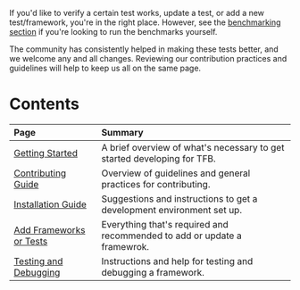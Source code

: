 If you'd like to verify a certain test works, update a test, or 
add a new test/framework, you're in the right place. 
However, see the [benchmarking section](../Benchmarking) 
if you're looking to run the benchmarks yourself.

The community has consistently helped in making these tests better, 
and we welcome any and all changes. Reviewing our contribution 
practices and guidelines will help to keep us all on the same page. 

# Contents

| Page | Summary |
|:---- |:------- |
[Getting Started](Getting-Started) | A brief overview of what's necessary to get started developing for TFB.
[Contributing Guide](Contributing-Guide) | Overview of guidelines and general practices for contributing.
[Installation Guide](Installation-Guide) | Suggestions and instructions to get a development environment set up.
[Add Frameworks or Tests](Add-Frameworks-or-Tests) | Everything that's required and recommended to add or update a framewrok.
[Testing and Debugging](Testing-and-Debugging) | Instructions and help for testing and debugging a framework.
